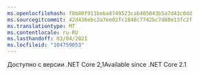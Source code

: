```yaml
---
ms.openlocfilehash: f0b80f911beba8749523cab405043b5a7d43c0dd
ms.sourcegitcommit: 42d436ebc2a7ee02fc1848c7742bc7d80e13fc2f
ms.translationtype: MT
ms.contentlocale: ru-RU
ms.lasthandoff: 03/04/2021
ms.locfileid: "104759053"
---
```

<span data-ttu-id="43f11-101">Доступно с версии .NET Core 2,1</span><span class="sxs-lookup"><span data-stu-id="43f11-101">Available since .NET Core 2.1</span></span>
